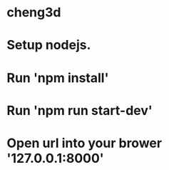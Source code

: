 # cheng3d
#
# Setup nodejs.
#
# Run 'npm install'
# Run 'npm run start-dev'
# Open url into your brower '127.0.0.1:8000'
